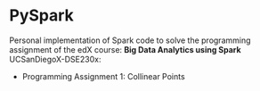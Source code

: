 # PySpark

Personal implementation of Spark code to solve the programming assignment of the edX course: **Big Data Analytics using Spark**  UCSanDiegoX-DSE230x:

- Programming Assignment 1: Collinear Points
